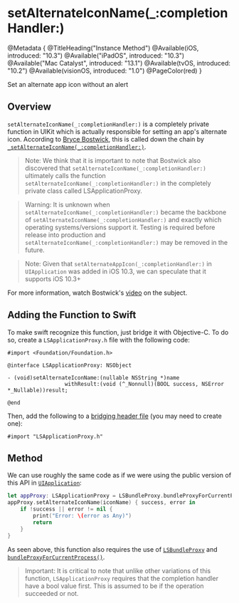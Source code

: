 # setAlternateIconName(\_:completionHandler:)

@Metadata {
    @TitleHeading("Instance Method")
    @Available(iOS, introduced: "10.3")
    @Available("iPadOS", introduced: "10.3")
    @Available("Mac Catalyst", introduced: "13.1")
    @Available(tvOS, introduced: "10.2")
    @Available(visionOS, introduced: "1.0")
    @PageColor(red)
}

Set an alternate app icon without an alert

## Overview

`setAlternateIconName(_:completionHandler:)` is a completely private function in UIKit which is actually responsible for setting an app's alternate icon. According to [Bryce Bostwick](https://bryce.co), this is called down the chain by [`_setAlternateIconName(_:completionHandler:)`](<doc:_setAlternateIconName>).

> Note: We think that it is important to note that Bostwick also discovered that `setAlternateIconName(_:completionHandler:)` ultimately calls the function `setAlternateIconName(_:completionHandler:)` in the completely private class called LSApplicationProxy.

> Warning: It is unknown when `setAlternateIconName(_:completionHandler:)` became the backbone of `setAlternateIconName(_:completionHandler:)` and exactly which operating systems/versions support it. Testing is required before release into production and `setAlternateIconName(_:completionHandler:)` may be removed in the future. 

> Note: Given that `setAlternateAppIcon(_:completionHandler:)` in `UIApplication` was added in iOS 10.3, we can speculate that it supports iOS 10.3+ 

For more information, watch Bostwick's [video](https://www.youtube.com/watch?v=KDVibKGtSVI) on the subject.

## Adding the Function to Swift

To make swift recognize this function, just bridge it with Objective-C. To do so, create a `LSApplicationProxy.h` file with the following code: 
```objc
#import <Foundation/Foundation.h>

@interface LSApplicationProxy: NSObject

- (void)setAlternateIconName:(nullable NSString *)name
                  withResult:(void (^_Nonnull)(BOOL success, NSError *_Nullable))result;

@end
```
Then, add the following  to a [bridging header file](https://developer.apple.com/documentation/swift/importing-objective-c-into-swift) (you may need to create one):
```objc
#import "LSApplicationProxy.h"
```

## Method

We can use roughly the same code as if we were using the public version of this API in [`UIApplication`](<doc:UIApplication>):
```swift
let appProxy: LSApplicationProxy = LSBundleProxy.bundleProxyForCurrentProcess()
appProxy.setAlternateIconName(iconName) { success, error in
    if !success || error != nil {
        print("Error: \(error as Any)")
        return
    }
}
```
As seen above, this function also requires the use of [`LSBundleProxy`](<doc:LSBundleProxy>) and [`bundleProxyForCurrentProcess()`](<doc:bundleProxyForCurrentProcess>).

> Important: It is critical to note that unlike other variations of this function, `LSApplicationProxy` requires that the completion handler have a bool value first. This is assumed to be if the operation succeeded or not.
